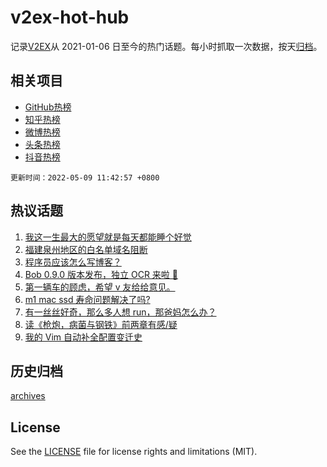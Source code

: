 # v2ex-hot-hub

 记录[V2EX](https://www.v2ex.com/)从 2021-01-06 日至今的热门话题。每小时抓取一次数据，按天[归档](archives)。
 
 ## 相关项目

- [GitHub热榜](https://github.com/lonnyzhang423/github-hot-hub)
- [知乎热榜](https://github.com/lonnyzhang423/zhihu-hot-hub)
- [微博热榜](https://github.com/lonnyzhang423/weibo-hot-hub)
- [头条热榜](https://github.com/lonnyzhang423/toutiao-hot-hub)
- [抖音热榜](https://github.com/lonnyzhang423/douyin-hot-hub)


 `更新时间：2022-05-09 11:42:57 +0800`

## 热议话题

1. [我这一生最大的愿望就是每天都能睡个好觉](https://www.v2ex.com/t/851523)
1. [福建泉州地区的白名单域名阻断](https://www.v2ex.com/t/851525)
1. [程序员应该怎么写博客？](https://www.v2ex.com/t/851549)
1. [Bob 0.9.0 版本发布，独立 OCR 来啦 🎉](https://www.v2ex.com/t/851543)
1. [第一辆车的顾虑，希望 v 友给给意见。](https://www.v2ex.com/t/851591)
1. [m1 mac ssd 寿命问题解决了吗?](https://www.v2ex.com/t/851563)
1. [有一丝丝好奇，那么多人想 run，那爸妈怎么办？](https://www.v2ex.com/t/851678)
1. [读《枪炮，病菌与钢铁》前两章有感/疑](https://www.v2ex.com/t/851538)
1. [我的 Vim 自动补全配置变迁史](https://www.v2ex.com/t/851564)

## 历史归档

[archives](archives)

## License

See the [LICENSE](LICENSE) file for license rights and limitations (MIT).
